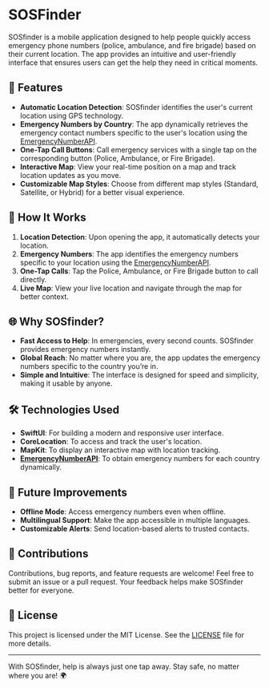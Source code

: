 # SOSFinder

SOSfinder is a mobile application designed to help people quickly access emergency phone numbers (police, ambulance, and fire brigade) based on their current location. The app provides an intuitive and user-friendly interface that ensures users can get the help they need in critical moments.

## 🚀 **Features**
- **Automatic Location Detection**: SOSfinder identifies the user's current location using GPS technology.
- **Emergency Numbers by Country**: The app dynamically retrieves the emergency contact numbers specific to the user's location using the [EmergencyNumberAPI](https://emergencynumberapi.com/).
- **One-Tap Call Buttons**: Call emergency services with a single tap on the corresponding button (Police, Ambulance, or Fire Brigade).
- **Interactive Map**: View your real-time position on a map and track location updates as you move.
- **Customizable Map Styles**: Choose from different map styles (Standard, Satellite, or Hybrid) for a better visual experience.

## 📱 **How It Works**
1. **Location Detection**: Upon opening the app, it automatically detects your location.
2. **Emergency Numbers**: The app identifies the emergency numbers specific to your location using the [EmergencyNumberAPI](https://emergencynumberapi.com/).
3. **One-Tap Calls**: Tap the Police, Ambulance, or Fire Brigade button to call directly.
4. **Live Map**: View your live location and navigate through the map for better context.

## 🌐 **Why SOSfinder?**
- **Fast Access to Help**: In emergencies, every second counts. SOSfinder provides emergency numbers instantly.
- **Global Reach**: No matter where you are, the app updates the emergency numbers specific to the country you’re in.
- **Simple and Intuitive**: The interface is designed for speed and simplicity, making it usable by anyone.

## 🛠️ **Technologies Used**
- **SwiftUI**: For building a modern and responsive user interface.
- **CoreLocation**: To access and track the user's location.
- **MapKit**: To display an interactive map with location tracking.
- **[EmergencyNumberAPI](https://emergencynumberapi.com/)**: To obtain emergency numbers for each country dynamically.
  
## 🚧 **Future Improvements**
- **Offline Mode**: Access emergency numbers even when offline.
- **Multilingual Support**: Make the app accessible in multiple languages.
- **Customizable Alerts**: Send location-based alerts to trusted contacts.
  
## 🤝 **Contributions**
Contributions, bug reports, and feature requests are welcome! Feel free to submit an issue or a pull request. Your feedback helps make SOSfinder better for everyone.

## 📄 **License**
This project is licensed under the MIT License. See the [LICENSE](LICENSE) file for more details.

---
With SOSfinder, help is always just one tap away. Stay safe, no matter where you are! 🌍
